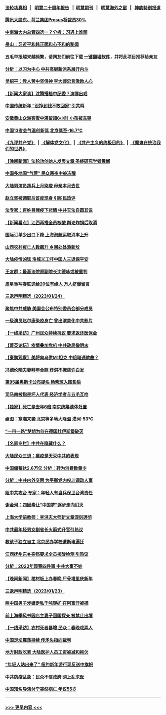 #### [法轮功真相](https://github.com/gfw-breaker/truth/blob/master/README.md?t=0) &nbsp;&nbsp;|&nbsp;&nbsp; [明慧二十周年报告](https://github.com/gfw-breaker/mh-reports/blob/master/README.md?t=0) &nbsp;&nbsp;|&nbsp;&nbsp;[明慧期刊](https://github.com/gfw-breaker/mh-qikan) &nbsp;&nbsp;|&nbsp;&nbsp; [明慧海外之窗](https://github.com/gfw-breaker/mh-news/blob/master/README.md?t=0) &nbsp;&nbsp;|&nbsp;&nbsp; [神韵特别报道](https://github.com/gfw-breaker/mh-news/blob/master/shenyun.md?t=0)
#### [腾讯大股东、荷兰集团Prosus将裁员30%](../pages/nsc413/n13915500.md?t=01260343) 
#### [中南海大内总管四选一？分析：习遇上难题](../pages/nsc413/n13915274.md?t=01260343) 
#### [岳山：习近平和韩正面和心不和的秘闻](../pages/nsc413/n13915345.md?t=01260343) 
#### 五毛举报越来越频繁，请网友们前往下载 [一键翻墙软件](https://github.com/gfw-breaker/ssr-accounts)，并将此项目推荐给亲友
#### [分析：以习为中心 中共高层新派系展开内斗](../pages/nsc413/n13914955.md?t=01260343) 
#### [吴绍平：教人苦中坚信神 李大师忠言激励人心](../pages/nsc413/n13915306.md?t=01260343) 
#### [【新闻大家谈】沈腾搭档中纪委？演哪出戏](../pages/nsc413/n13915336.md?t=01260343) 
#### [中国传统新年 “没挣到钱不敢回家”引共鸣](../pages/nsc413/n13915258.md?t=01260343) 
#### [安徽黄山众游客雪中滞留超6小时 小孩被冻哭](../pages/nsc413/n13915298.md?t=01260343) 
#### [中国13省会气温创新低 北京低至-16.7℃](../pages/nsc413/n13915218.md?t=01260343) 
#### [《九评共产党》](https://github.com/begood0513/9ping.md/blob/master/README.md) &nbsp;|&nbsp; [《解体党文化》](../../../../jtdwh.md/blob/master/README.md)  &nbsp;|&nbsp; [《共产主义的终极目的》](../../../../gczydzjmd.md/blob/master/README.md) &nbsp;|&nbsp; [《魔鬼在统治我们的世界》](../../../../mgztzwmdsj.md/blob/master/README.md) 
#### [【晚间新闻】法轮功创始人发表文章 圣经研究学者震憾](../pages/nsc413/n13915255.md?t=01260343) 
#### [中国多地闹“气荒” 民众寒夜中被冻醒](../pages/nsc413/n13915193.md?t=01260343) 
#### [大陆男演员胡兵上月染疫 母亲本月去世](../pages/nsc413/n13914950.md?t=01260343) 
#### [赵立坚被调职后首度现身 引网民热评](../pages/nsc413/n13915045.md?t=01260343) 
#### [法专家：百姓目睹疫下悲情 中共无法自圆其说](../pages/nsc413/n13915127.md?t=01260343) 
#### [【新闻看点】江西再推全员核酸 舆论炸锅后取消](../pages/nsc413/n13914897.md?t=01260343) 
#### [国际订单少出口下降 上海港航运取消率上升](../pages/nsc413/n13915042.md?t=01260343) 
#### [山西农村疫亡人数飙升 乡间处处添新坟](../pages/nsc413/n13914998.md?t=01260343) 
#### [大陆疫情凶猛 洛城义工吁中国人三退保平安](../pages/nsc413/n13915022.md?t=01260343) 
#### [王友群：最高法院原副院长沈德咏或被重判](../pages/nsc413/n13914881.md?t=01260343) 
#### [周星驰写春联送给20位有缘人 万人挤爆留言](../pages/nsc413/n13914908.md?t=01260343) 
#### [三退声明精选（2023/01/24）](../pages/nsc413/n13914995.md?t=01260343) 
#### [聚焦中共威胁 美国会公布特别委员会部分成员](../pages/nsc413/n13914942.md?t=01260343) 
#### [一级演员赵尔康染疫身亡 曾出演美化中共影片](../pages/nsc413/n13914920.md?t=01260343) 
#### [【一线采访】广州民众持续抗议 要求返还医保金](../pages/nsc413/n13914652.md?t=01260343) 
#### [【菁英论坛】疫情叠加危机 中共政局像明末](../pages/nsc413/n13914887.md?t=01260343) 
#### [【秦鹏观察】美将向乌供M1坦克 中俄暗通款曲？](../pages/nsc413/n13914899.md?t=01260343) 
#### [冯德伦晒夫妻拜年合照 舒淇不掩些许白发](../pages/nsc413/n13914872.md?t=01260343) 
#### [第95届奥斯卡公布提名 杨紫琼入围影后](../pages/nsc413/n13914807.md?t=01260343) 
#### [司马南被指是坏人代表 经济学者与五毛互呛](../pages/nsc413/n13914814.md?t=01260343) 
#### [【独家】死亡是去年6倍 南京统筹遗体处置](../pages/nsc413/n13914832.md?t=01260343) 
#### [组图：寒潮来袭 北京等多地大降温 漠河-53℃](../pages/nsc413/n13914321.md?t=01260343) 
#### [“一带一路”梦想为何在德国杜伊斯堡破灭](../pages/nsc413/n13914803.md?t=01260343) 
#### [【名家专栏】中共在隐藏什么？](../pages/nsc413/n13914707.md?t=01260343) 
#### [大陆民众三退：瘟疫是天灭中共的表现](../pages/nsc413/n13914666.md?t=01260343) 
#### [中国储蓄达2.6万亿 分析：转为消费数量少](../pages/nsc413/n13914787.md?t=01260343) 
#### [分析：中共内外交困 为平衡党内权斗调动人事](../pages/nsc413/n13914733.md?t=01260343) 
#### [阻中共攻台 专家：年轻人有当兵保卫台湾责任](../pages/nsc413/n13914598.md?t=01260343) 
#### [谢金河：四因素让“中国梦”逐步走向幻灭](../pages/nsc413/n13914731.md?t=01260343) 
#### [上海大学前教师：李洪志大师新文章深刻透彻](../pages/nsc413/n13914400.md?t=01260343) 
#### [中共最年轻男女副省长火箭式升官引热议](../pages/nsc413/n13914685.md?t=01260343) 
#### [教孩子独立自主 北京民办学校遭断电逼迁](../pages/nsc413/n13914653.md?t=01260343) 
#### [江西抚州东乡突然要求全员核酸检测 引热议](../pages/nsc413/n13914634.md?t=01260343) 
#### [分析：2023年观察四件事 中共大事不妙](../pages/nsc413/n13914609.md?t=01260343) 
#### [【晚间新闻】棺材板上办春晚 尸骨堆里庆新年](../pages/nsc413/n13914646.md?t=01260343) 
#### [三退声明精选（2023/01/23）](../pages/nsc413/n13914640.md?t=01260343) 
#### [两中国男子涉嫌走私千吨锂矿 在阿富汗被捕](../pages/nsc413/n13914594.md?t=01260343) 
#### [前上海季风书园店主妻子回国探亲 被禁止出境](../pages/nsc413/n13914587.md?t=01260343) 
#### [【一线采访】农村死者暴增 民众：春晚戏弄人](../pages/nsc413/n13912040.md?t=01260343) 
#### [中国足坛震荡持续 传矛头指向裁判](../pages/nsc413/n13914491.md?t=01260343) 
#### [地方财政吃紧 大陆医护人员工资被减和拖欠](../pages/nsc413/n13914395.md?t=01260343) 
#### [“年轻人站出来了” 纽约新年游行现反送中旗帜](../pages/nsc413/n13914352.md?t=01260343) 
#### [中共防疫乱象：民众不信政府 网上乱求医](../pages/nsc413/n13914293.md?t=01260343) 
#### [中国知名导演付宁突然病亡 年仅55岁](../pages/nsc413/n13912437.md?t=01260343) 

----
#### [ >>> 更早内容 <<< ](../indexes/nsc413-earlier.md)
